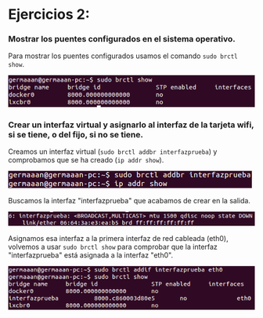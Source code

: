 # Ejercicios 2:
### Mostrar los puentes configurados en el sistema operativo.

Para mostrar los puentes configurados usamos el comando `sudo brctl show`.

![eje02_img01](imagenes/eje02_img01.png)

### Crear un interfaz virtual y asignarlo al interfaz de la tarjeta wifi, si se tiene, o del fijo, si no se tiene.

Creamos un interfaz virtual (`sudo brctl addbr interfazprueba`) y comprobamos que se ha creado (`ip addr show`).

![eje02_img02](imagenes/eje02_img02.png)

Buscamos la interfaz "interfazprueba" que acabamos de crear en la salida.

![eje02_img03](imagenes/eje02_img03.png)

Asignamos esa interfaz a la primera interfaz de red cableada (eth0), volvemos a usar `sudo brctl show` para comprobar que la interfaz "interfazprueba" está asignada a la interfaz "eth0".

![eje02_img04](imagenes/eje02_img04.png)
